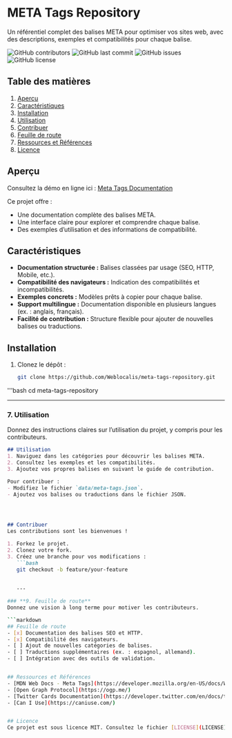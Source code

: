 # META Tags Repository
Un référentiel complet des balises META pour optimiser vos sites web, avec des descriptions, exemples et compatibilités pour chaque balise.

![GitHub contributors](https://img.shields.io/github/contributors/Weblocalis/meta-tags-repository)
![GitHub last commit](https://img.shields.io/github/last-commit/Weblocalis/meta-tags-repository)
![GitHub issues](https://img.shields.io/github/issues/Weblocalis/meta-tags-repository)
![GitHub license](https://img.shields.io/github/license/Weblocalis/meta-tags-repository)

## Table des matières
1. [Aperçu](#aperçu)
2. [Caractéristiques](#caractéristiques)
3. [Installation](#installation)
4. [Utilisation](#utilisation)
5. [Contribuer](#contribuer)
6. [Feuille de route](#feuille-de-route)
7. [Ressources et Références](#ressources-et-références)
8. [Licence](#licence)

## Aperçu
Consultez la démo en ligne ici : [Meta Tags Documentation](https://weblocalis.github.io/meta-tags-repository/)

Ce projet offre :
- Une documentation complète des balises META.
- Une interface claire pour explorer et comprendre chaque balise.
- Des exemples d’utilisation et des informations de compatibilité.

## Caractéristiques
- **Documentation structurée :** Balises classées par usage (SEO, HTTP, Mobile, etc.).
- **Compatibilité des navigateurs :** Indication des compatibilités et incompatibilités.
- **Exemples concrets :** Modèles prêts à copier pour chaque balise.
- **Support multilingue :** Documentation disponible en plusieurs langues (ex. : anglais, français).
- **Facilité de contribution :** Structure flexible pour ajouter de nouvelles balises ou traductions.


## Installation
1. Clonez le dépôt :
   ```bash
   git clone https://github.com/Weblocalis/meta-tags-repository.git

'''bash
cd meta-tags-repository


---

### **7. Utilisation**
Donnez des instructions claires sur l’utilisation du projet, y compris pour les contributeurs.

```markdown
## Utilisation
1. Naviguez dans les catégories pour découvrir les balises META.
2. Consultez les exemples et les compatibilités.
3. Ajoutez vos propres balises en suivant le guide de contribution.

Pour contribuer :
- Modifiez le fichier `data/meta-tags.json`.
- Ajoutez vos balises ou traductions dans le fichier JSON.




## Contribuer
Les contributions sont les bienvenues !

1. Forkez le projet.
2. Clonez votre fork.
3. Créez une branche pour vos modifications :
   ```bash
   git checkout -b feature/your-feature
   
   
   ---

### **9. Feuille de route**
Donnez une vision à long terme pour motiver les contributeurs.

```markdown
## Feuille de route
- [x] Documentation des balises SEO et HTTP.
- [x] Compatibilité des navigateurs.
- [ ] Ajout de nouvelles catégories de balises.
- [ ] Traductions supplémentaires (ex. : espagnol, allemand).
- [ ] Intégration avec des outils de validation.


## Ressources et Références
- [MDN Web Docs - Meta Tags](https://developer.mozilla.org/en-US/docs/Web/HTML/Element/meta)
- [Open Graph Protocol](https://ogp.me/)
- [Twitter Cards Documentation](https://developer.twitter.com/en/docs/twitter-for-websites/cards/overview/abouts-cards)
- [Can I Use](https://caniuse.com/)


## Licence
Ce projet est sous licence MIT. Consultez le fichier [LICENSE](LICENSE) pour plus d’informations.
